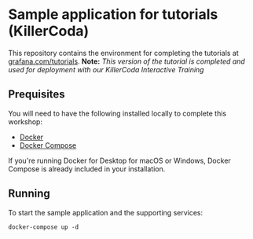 # Sample application for tutorials (KillerCoda)

This repository contains the environment for completing the tutorials at [grafana.com/tutorials](https://grafana.com/tutorials).
**Note:** *This version of the tutorial is completed and used for deployment with our KillerCoda Interactive Training*

## Prequisites

You will need to have the following installed locally to complete this workshop:

- [Docker](https://docs.docker.com/install/)
- [Docker Compose](https://docs.docker.com/compose/install/)

If you're running Docker for Desktop for macOS or Windows, Docker Compose is already included in your installation.

## Running

To start the sample application and the supporting services:

```
docker-compose up -d
```
